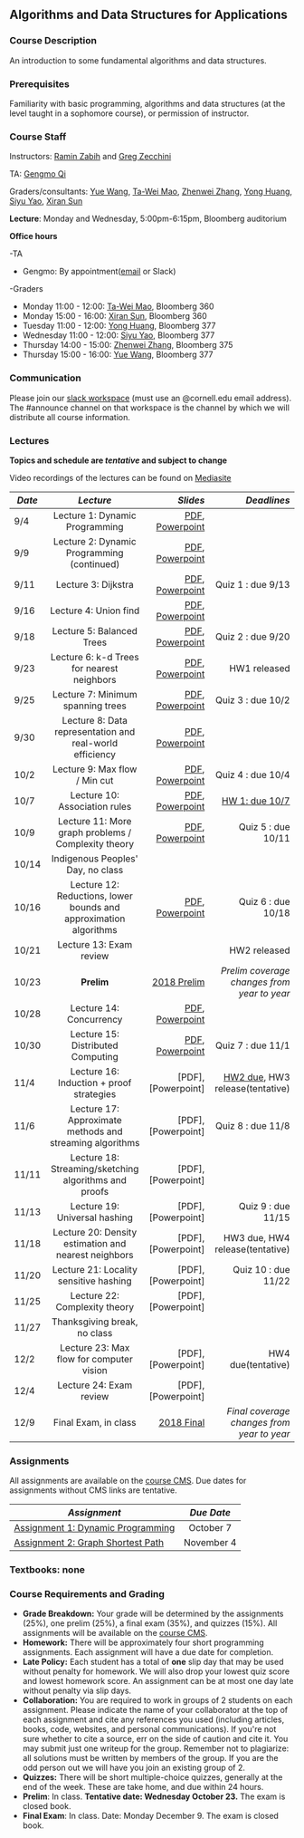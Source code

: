 ## Algorithms and Data Structures for Applications ##

### **Course Description**

An introduction to some fundamental algorithms and data structures. <!-- used in current applications. Cryptocurrencies (hashing, Merkle trees, proofs of work), AI (nearest neighbor methods, k-d trees, autoencoders), and VR/AR (gradient descent, least squares, line-drawing algorithms). Lectures will be supplemented with occasional applied clinics taught in the evening. Programming assignments in Python. -->

### **Prerequisites**

Familiarity with basic programming, algorithms and data structures (at the level taught in a sophomore course), or permission of instructor.

### **Course Staff**

Instructors: [Ramin Zabih](mailto:rzabih@gmail.com) and [Greg Zecchini](mailto:gez3@cornell.edu)

TA: [Gengmo Qi](mailto:gq35@cornell.edu)

Graders/consultants: 
[Yue Wang](mailto:yw986@cornell.edu), [Ta-Wei Mao](mailto:tm592@cornell.edu), [Zhenwei Zhang](mailto:zz654@cornell.edu), [Yong Huang](mailto:yh849@cornell.edu), [Siyu Yao](mailto:sy684@cornell.edu), [Xiran Sun](mailto:xs298@cornell.edu)

**Lecture**: Monday and Wednesday, 5:00pm-6:15pm, Bloomberg auditorium

**Office hours**

-TA

* Gengmo: By appointment([email](mailto:gq35@cornell.edu) or Slack)

-Graders
* Monday 11:00 - 12:00: [Ta-Wei Mao](mailto:tm592@cornell.edu), Bloomberg 360
* Monday 15:00 - 16:00: [Xiran Sun](mailto:xs298@cornell.edu), Bloomberg 360
* Tuesday 11:00 - 12:00: [Yong Huang](mailto:yh849@cornell.edu), Bloomberg 377
* Wednesday 11:00 - 12:00: [Siyu Yao](mailto:sy684@cornell.edu), Bloomberg 377 
* Thursday 14:00 - 15:00: [Zhenwei Zhang](mailto:zz654@cornell.edu), Bloomberg 375
* Thursday 15:00 - 16:00: [Yue Wang](mailto:yw986@cornell.edu), Bloomberg 377

### **Communication**

Please join our [slack workspace](https://cs5112fall19.slack.com/signup) (must use an @cornell.edu email address). The #announce channel on that workspace is the channel by which we will distribute all course information.

<!--

### **Room &amp; Time**

Evening clinics 6:30-8pm on the following Thursdays: 8/23, 8/30, 9/6, 9/20 and 10/4

Office hours:

 * Tuesdays 11:30-12:30 in Bloomberg 277 with Julia
 * Wednesdays 2:30-3:30 in Bloomberg 277 with Iris
 * Wednesdays 3:30-4:30 in Bloomberg 277 with Ishan
 * Thursdays 10-12 in Bloomberg 267 with Fei 

Class number: 17766

-->

### **Lectures** ###
**Topics and schedule are _tentative_ and subject to change**

Video recordings of the lectures can be found on [Mediasite](https://cornell.mediasite.com/Mediasite/Catalog/Full/6fd787a7f5bc4dd3b2494681be6be59621)

| *Date*                       | *Lecture*          | *Slides* | *Deadlines*
| ------------- |:-------------:| -----:|-----:|
|9/4 | Lecture 1: Dynamic Programming | [PDF](Lectures/Lecture%201%20-%20Dynamic%20Programming.pdf), [Powerpoint](Lectures/Lecture%201%20-%20Dynamic%20Programming.pptx)|
|9/9 | Lecture 2: Dynamic Programming (continued) | [PDF](Lectures/Lecture%202%20-%20Dynamic%20Programming%20(continued).pdf), [Powerpoint](Lectures/Lecture%202%20-%20Dynamic%20Programming%20(continued).pptx) |
|9/11 | Lecture 3: Dijkstra | [PDF](Lectures/Lecture%203%20-%20Dijkstra.pdf), [Powerpoint](Lectures/Lecture%203%20-%20Dijkstra.pptx) |Quiz 1 : due 9/13
|9/16 | Lecture 4: Union find | [PDF](Lectures/Lecture%204%20-%20Union-Find.pdf), [Powerpoint](Lectures/Lecture%204%20-%20Union-Find.pptx) |
|9/18 | Lecture 5: Balanced Trees | [PDF](Lectures/Lecture%205%20-%20Balanced%20trees.pdf), [Powerpoint](Lectures/Lecture%205%20-%20Balanced%20trees.pptx) |Quiz 2 : due 9/20
|9/23 | Lecture 6: k-d Trees for nearest neighbors | [PDF](Lectures/Lecture%206%20-%20Exact%20Nearest%20Neighbor%20Algorithms.pdf), [Powerpoint](Lectures/Lecture%206%20-%20Exact%20Nearest%20Neighbor%20Algorithms.pptx) | HW1 released
|9/25 | Lecture 7: Minimum spanning trees | [PDF](Lectures/Lecture%207%20-%20MST.pdf), [Powerpoint](Lectures/Lecture%207%20-%20MST.pptx)|Quiz 3 : due 10/2
|9/30 | Lecture 8: Data representation and real-world efficiency | [PDF](Lectures/Lecture%208%20-%20data%20representations.pdf), [Powerpoint](Lectures/Lecture%208%20-%20data%20representations.pptx)|
|10/2 | Lecture 9: Max flow / Min cut | [PDF](Lectures/Lecture%209%20-%20Max%20Flow%20_%20Min%20Cut.pdf), [Powerpoint](Lectures/Lecture%209%20-%20Max%20Flow%20_%20Min%20Cut.pptx) |Quiz 4 : due 10/4
|10/7 | Lecture 10: Association rules | [PDF](Lectures/Lecture%2010%20-%20association-rules.pdf), [Powerpoint](Lectures/Lecture%2010%20-%20association-rules.pptx)| [HW 1: due 10/7](https://cmsx.cs.cornell.edu/web/auth/?action=assignment&assignid=5017)
|10/9 | Lecture 11: More graph problems / Complexity theory| [PDF](Lectures/Lecture%2011%20-%20More%20Graph%20Problems%20_%20Complexity%20Theory.pdf), [Powerpoint](Lectures/Lecture%2011%20-%20More%20Graph%20Problems%20_%20Complexity%20Theory.pptx) |Quiz 5 : due 10/11
|10/14 | Indigenous Peoples' Day, no class | 
|10/16 | Lecture 12: Reductions, lower bounds and approximation algorithms| [PDF](Lectures/Lecture%2012%20-%20reductions.pdf), [Powerpoint](Lectures/Lecture%2012%20-%20reductions.pptx) |Quiz 6 : due 10/18
|10/21 | Lecture 13: Exam review | | HW2 released
|10/23 | **Prelim** | [2018 Prelim](Lectures/2018prelim.pdf)| *Prelim coverage changes from year to year*
|10/28 | Lecture 14: Concurrency | [PDF](Lectures/Lecture%2014%20-%20Concurrency.pdf), [Powerpoint](Lectures/Lecture%2014%20-%20Concurrency.pptx) |
|10/30 | Lecture 15: Distributed Computing | [PDF](Lectures/Lecture%2015%20-%20Distributed%20Computing.pdf), [Powerpoint](Lectures/Lecture%2015%20-%20Distributed%20Computing.pptx) |Quiz 7 : due 11/1
|11/4 | Lecture 16: Induction + proof strategies | [PDF], [Powerpoint] |[HW2 due](https://cmsx.cs.cornell.edu/web/auth/?action=assignment&assignid=5284), HW3 release(tentative)
|11/6 | Lecture 17: Approximate methods and streaming algorithms | [PDF], [Powerpoint] |Quiz 8 : due 11/8
|11/11 | Lecture 18: Streaming/sketching algorithms and proofs | [PDF], [Powerpoint]
|11/13 | Lecture 19: Universal hashing | [PDF], [Powerpoint] |Quiz 9 : due 11/15
|11/18 | Lecture 20: Density estimation and nearest neighbors | [PDF], [Powerpoint]|HW3 due, HW4 release(tentative)
|11/20 | Lecture 21: Locality sensitive hashing | [PDF], [Powerpoint] |Quiz 10 : due 11/22
|11/25 | Lecture 22: Complexity theory | [PDF], [Powerpoint]
|11/27 | Thanksgiving break, no class | 
|12/2 | Lecture 23: Max flow for computer vision | [PDF], [Powerpoint] |HW4 due(tentative)
|12/4 | Lecture 24: Exam review | [PDF], [Powerpoint]
|12/9 | Final Exam, in class | [2018 Final](Lectures/2018final.pdf) | *Final coverage changes from year to year*


### **Assignments** ###

All assignments are available on the [course CMS](https://cmsx.cs.cornell.edu/web/auth/?courseid=417). Due dates for assignments without CMS links are tentative.

| *Assignment*                       | *Due Date*
| ------------- |:-------------:
| [Assignment 1: Dynamic Programming](https://cmsx.cs.cornell.edu/web/auth/?action=assignment&assignid=5017) | October 7
| [Assignment 2: Graph Shortest Path](https://cmsx.cs.cornell.edu/web/auth/?action=assignment&assignid=5284) | November 4


### **Textbooks: none**

### **Course Requirements and Grading**

- **Grade Breakdown:**  Your grade will be determined by the assignments (25%), one prelim (25%), a final exam (35%), and quizzes (15%). All assignments will be available on the [course CMS](https://cmsx.cs.cornell.edu/web/auth/?courseid=417).
- **Homework:** There will be approximately four short programming assignments. Each assignment will have a due date for completion.
- **Late Policy:** Each student has a total of  **one**  slip day that may be used without penalty for homework. We will also drop your lowest quiz score and lowest homework score. An assignment can be at most one day late without penalty via slip days.
- **Collaboration:** You are required to work in groups of 2 students on each assignment. Please indicate the name of your collaborator at the top of each assignment and cite any references you used (including articles, books, code, websites, and personal communications). If you&#39;re not sure whether to cite a source, err on the side of caution and cite it. You may submit just one writeup for the group. Remember not to plagiarize: all solutions must be written by members of the group. If you are the odd person out we will have you join an existing group of 2.
- **Quizzes:** There will be short multiple-choice quizzes, generally at the end of the week. These are take home, and due within 24 hours.
- **Prelim**: In class. **Tentative date: Wednesday October 23.**  The exam is closed book.
- **Final Exam**: In class. Date: Monday December 9. The exam is closed book.
